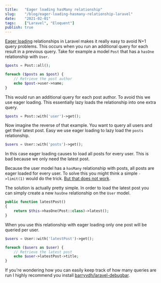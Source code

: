 ```yaml
---
title:   "Eager loading hasMany relationship"
slug:    "/blog/eager-loading-hasmany-relationship-laravel"
date:    "2021-02-01"
tags:    ["Laravel", "Eloquent"]
publish: true
---
```


[Eager loading](https://laravel.com/docs/8.x/eloquent-relationships#eager-loading) relationships in Laravel makes it
really easy to avoid N+1 query problems. This occurs when you run an additional query for each result in a previous
query. Take for example a model `Post` that has a `hasOne` relationship with `User`.

```php
$posts = Post::all();

foreach ($posts as $post) {
    // Retrieve the post author
    echo $post->user->name;
}
```

This would run an additional query for each post author. To avoid this we use eager loading. This essentially lazy loads
the relationship into one extra query.

```php
$posts = Post::with('user')->get();
```

Now imagine the reverse of that example. You want to query all users and get their latest post. Easy we use eager
loading to lazy load the `posts` relationship.

```php
$users = User::with('posts')->get();
```

In this case eager loading causes to load all posts for every user. This is bad because we only need the latest post.

Because the user model has a `hasMany` relationship with posts, all posts are eager loaded for every user. To solve this
you might think a simple `->limit(1)` would do the
trick. [But that does not work](https://laravel.com/docs/8.x/eloquent-relationships#constraining-eager-loads).

The solution is actually pretty simple. In order to load the latest post you can simply create a new `hasOne`
relationship on the `User` model.

```php
public function latestPost()
{
    return $this->hasOne(Post::class)->latest();
}
```

When you use this relationship with eager loading only one post will be queried per user.

```php
$users = User::with('latestPost')->get();

foreach ($users as $user) {
    // Retrieve the latest post
    echo $user->latestPost->title;
}
```

If you're wondering how you can easily keep track of how many queries are run I highly recommend you
install [barryvdh/laravel-debugbar](https://github.com/barryvdh/laravel-debugbar).
